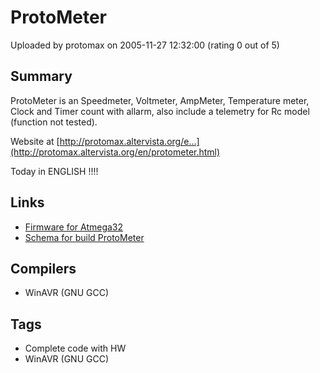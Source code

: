 # ProtoMeter

Uploaded by protomax on 2005-11-27 12:32:00 (rating 0 out of 5)

## Summary

ProtoMeter is an Speedmeter, Voltmeter, AmpMeter, Temperature meter, Clock and Timer count with allarm, also include a telemetry for Rc model (function not tested).


Website at [http://protomax.altervista.org/e...](http://protomax.altervista.org/en/protometer.html)


Today in ENGLISH !!!!

## Links

- [Firmware for Atmega32](http://protomax.altervista.org/down/ProtoMeter_V1.2.15XI5.zip)
- [Schema for build ProtoMeter](http://protomax.altervista.org/down/ProtoMeter_v1_2_hw5.zip)

## Compilers

- WinAVR (GNU GCC)

## Tags

- Complete code with HW
- WinAVR (GNU GCC)
